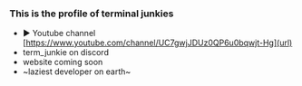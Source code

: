 ### This is the profile of terminal junkies

- ▶️ Youtube channel [https://www.youtube.com/channel/UC7gwjJDUz0QP6u0bqwjt-Hg](url)
- term_junkie on discord
- website coming soon
- ~laziest developer on earth~

<!---
TerminalJunki/TerminalJunki is a ✨ special ✨ repository because its `README.md` (this file) appears on your GitHub profile.
You can click the Preview link to take a look at your changes.
--->
